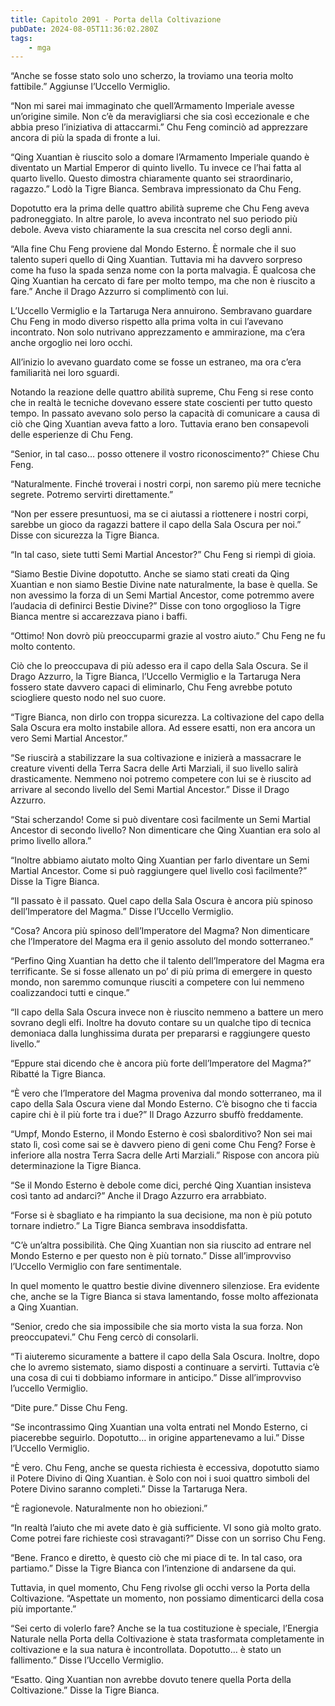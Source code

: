 ```yaml
---
title: Capitolo 2091 - Porta della Coltivazione
pubDate: 2024-08-05T11:36:02.280Z
tags:
    - mga
---
```



“Anche se fosse stato solo uno scherzo, la troviamo una teoria molto fattibile.” Aggiunse l’Uccello Vermiglio.

“Non mi sarei mai immaginato che quell’Armamento Imperiale avesse un’origine simile. Non c’è da meravigliarsi che sia così eccezionale e che abbia preso l’iniziativa di attaccarmi.” Chu Feng cominciò ad apprezzare ancora di più la spada di fronte a lui.

“Qing Xuantian è riuscito solo a domare l’Armamento Imperiale quando è diventato un Martial Emperor di quinto livello. Tu invece ce l’hai fatta al quarto livello. Questo dimostra chiaramente quanto sei straordinario, ragazzo.” Lodò la Tigre Bianca. Sembrava impressionato da Chu Feng.

Dopotutto era la prima delle quattro abilità supreme che Chu Feng aveva padroneggiato. In altre parole, lo aveva incontrato nel suo periodo più debole. Aveva visto chiaramente la sua crescita nel corso degli anni.

“Alla fine Chu Feng proviene dal Mondo Esterno. È normale che il suo talento superi quello di Qing Xuantian. Tuttavia mi ha davvero sorpreso come ha fuso la spada senza nome con la porta malvagia. È qualcosa che Qing Xuantian ha cercato di fare per molto tempo, ma che non è riuscito a fare.” Anche il Drago Azzurro si complimentò con lui.

L’Uccello Vermiglio e la Tartaruga Nera annuirono. Sembravano guardare Chu Feng in modo diverso rispetto alla prima volta in cui l’avevano incontrato. Non solo nutrivano apprezzamento e ammirazione, ma c’era anche orgoglio nei loro occhi.

All’inizio lo avevano guardato come se fosse un estraneo, ma ora c’era familiarità nei loro sguardi.

Notando la reazione delle quattro abilità supreme, Chu Feng si rese conto che in realtà le tecniche dovevano essere state coscienti per tutto questo tempo. In passato avevano solo perso la capacità di comunicare a causa di ciò che Qing Xuantian aveva fatto a loro. Tuttavia erano ben consapevoli delle esperienze di Chu Feng.

“Senior, in tal caso… posso ottenere il vostro riconoscimento?” Chiese Chu Feng.

“Naturalmente. Finché troverai i nostri corpi, non saremo più mere tecniche segrete. Potremo servirti direttamente.”

“Non per essere presuntuosi, ma se ci aiutassi a riottenere i nostri corpi, sarebbe un gioco da ragazzi battere il capo della Sala Oscura per noi.” Disse con sicurezza la Tigre Bianca.

“In tal caso, siete tutti Semi Martial Ancestor?” Chu Feng si riempì di gioia.

“Siamo Bestie Divine dopotutto. Anche se siamo stati creati da Qing Xuantian e non siamo Bestie Divine nate naturalmente, la base è quella. Se non avessimo la forza di un Semi Martial Ancestor, come potremmo avere l’audacia di definirci Bestie Divine?” Disse con tono orgoglioso la Tigre Bianca mentre si accarezzava piano i baffi.

“Ottimo! Non dovrò più preoccuparmi grazie al vostro aiuto.” Chu Feng ne fu molto contento.

Ciò che lo preoccupava di più adesso era il capo della Sala Oscura. Se il Drago Azzurro, la Tigre Bianca, l’Uccello Vermiglio e la Tartaruga Nera fossero state davvero capaci di eliminarlo, Chu Feng avrebbe potuto sciogliere questo nodo nel suo cuore.

“Tigre Bianca, non dirlo con troppa sicurezza. La coltivazione del capo della Sala Oscura era molto instabile allora. Ad essere esatti, non era ancora un vero Semi Martial Ancestor.”

“Se riuscirà a stabilizzare la sua coltivazione e inizierà a massacrare le creature viventi della Terra Sacra delle Arti Marziali, il suo livello salirà drasticamente. Nemmeno noi potremo competere con lui se è riuscito ad arrivare al secondo livello del Semi Martial Ancestor.” Disse il Drago Azzurro.

“Stai scherzando! Come si può diventare così facilmente un Semi Martial Ancestor di secondo livello? Non dimenticare che Qing Xuantian era solo al primo livello allora.”

“Inoltre abbiamo aiutato molto Qing Xuantian per farlo diventare un Semi Martial Ancestor. Come si può raggiungere quel livello così facilmente?” Disse la Tigre Bianca.

“Il passato è il passato. Quel capo della Sala Oscura è ancora più spinoso dell’Imperatore del Magma.” Disse l’Uccello Vermiglio.

“Cosa? Ancora più spinoso dell’Imperatore del Magma? Non dimenticare che l’Imperatore del Magma era il genio assoluto del mondo sotterraneo.”

“Perfino Qing Xuantian ha detto che il talento dell’Imperatore del Magma era terrificante. Se si fosse allenato un po’ di più prima di emergere in questo mondo, non saremmo comunque riusciti a competere con lui nemmeno coalizzandoci tutti e cinque.”

“Il capo della Sala Oscura invece non è riuscito nemmeno a battere un mero sovrano degli elfi. Inoltre ha dovuto contare su un qualche tipo di tecnica demoniaca dalla lunghissima durata per prepararsi e raggiungere questo livello.”

“Eppure stai dicendo che è ancora più forte dell’Imperatore del Magma?” Ribatté la Tigre Bianca.

“È vero che l’Imperatore del Magma proveniva dal mondo sotterraneo, ma il capo della Sala Oscura viene  dal Mondo Esterno. C’è bisogno che ti faccia capire chi è il più forte tra i due?” Il Drago Azzurro sbuffò freddamente.

“Umpf, Mondo Esterno, il Mondo Esterno è così sbalorditivo? Non sei mai stato lì, così come sai se è davvero pieno di geni come Chu Feng? Forse è inferiore alla nostra Terra Sacra delle Arti Marziali.” Rispose con ancora più determinazione la Tigre Bianca.

“Se il Mondo Esterno è debole come dici, perché Qing Xuantian insisteva così tanto ad andarci?” Anche il Drago Azzurro era arrabbiato.

“Forse si è sbagliato e ha rimpianto la sua decisione, ma non è più potuto tornare indietro.” La Tigre Bianca sembrava insoddisfatta.

“C’è un’altra possibilità. Che Qing Xuantian non sia riuscito ad entrare nel Mondo Esterno e per questo non è più tornato.” Disse all’improvviso l’Uccello Vermiglio con fare sentimentale.

In quel momento le quattro bestie divine divennero silenziose. Era evidente che, anche se la Tigre Bianca si stava lamentando, fosse molto affezionata a Qing Xuantian.

“Senior, credo che sia impossibile che sia morto vista la sua forza. Non preoccupatevi.” Chu Feng cercò di consolarli.

“Ti aiuteremo sicuramente a battere il capo della Sala Oscura. Inoltre, dopo che lo avremo sistemato, siamo disposti a continuare a servirti. Tuttavia c’è una cosa di cui ti dobbiamo informare in anticipo.” Disse all’improvviso l’uccello Vermiglio.

“Dite pure.” Disse Chu Feng.

“Se incontrassimo Qing Xuantian una volta entrati nel Mondo Esterno, ci piacerebbe seguirlo. Dopotutto… in origine appartenevamo a lui.” Disse l’Uccello Vermiglio.

“È vero. Chu Feng, anche se questa richiesta è eccessiva, dopotutto siamo il Potere Divino di Qing Xuantian. è Solo con noi i suoi quattro simboli del Potere Divino saranno completi.” Disse la Tartaruga Nera.

“È ragionevole. Naturalmente non ho obiezioni.”

“In realtà l’aiuto che mi avete dato è già sufficiente. VI sono già molto grato. Come potrei fare richieste così stravaganti?” Disse con un sorriso Chu Feng.

“Bene. Franco e diretto, è questo ciò che mi piace di te. In tal caso, ora partiamo.” Disse la Tigre Bianca con l’intenzione di andarsene da qui.

Tuttavia, in quel momento, Chu Feng rivolse gli occhi verso la Porta della Coltivazione. “Aspettate un momento, non possiamo dimenticarci della cosa più importante.”

“Sei certo di volerlo fare? Anche se la tua costituzione è speciale, l’Energia Naturale nella Porta della Coltivazione è stata trasformata completamente in coltivazione e la sua natura è incontrollata. Dopotutto… è stato un fallimento.” Disse l’Uccello Vermiglio.

“Esatto. Qing Xuantian non avrebbe dovuto tenere quella Porta della Coltivazione.” Disse la Tigre Bianca.


